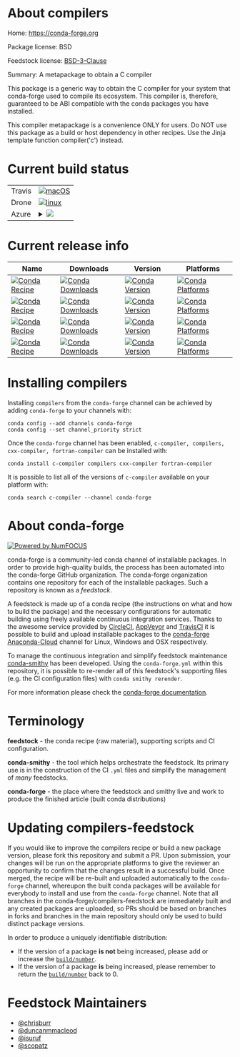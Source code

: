 About compilers
===============

Home: https://conda-forge.org

Package license: BSD

Feedstock license: [BSD-3-Clause](https://github.com/conda-forge/compilers-feedstock/blob/master/LICENSE.txt)

Summary: A metapackage to obtain a C compiler

This package is a generic way to obtain the C compiler for your system
that conda-forge used to compile its ecosystem.  This compiler is,
therefore, guaranteed to be ABI compatible with the conda packages
you have installed.

This compiler metapackage is a convenience ONLY for users.
Do NOT use this package as a build or host dependency in other
recipes.  Use the Jinja template function compiler('c') instead.


Current build status
====================


<table><tr>
    <td>Travis</td>
    <td>
      <a href="https://travis-ci.com/conda-forge/compilers-feedstock">
        <img alt="macOS" src="https://img.shields.io/travis/com/conda-forge/compilers-feedstock/master.svg?label=macOS">
      </a>
    </td>
  </tr><tr>
    <td>Drone</td>
    <td>
      <a href="https://cloud.drone.io/conda-forge/compilers-feedstock">
        <img alt="linux" src="https://img.shields.io/drone/build/conda-forge/compilers-feedstock/master.svg?label=Linux">
      </a>
    </td>
  </tr>
    
  <tr>
    <td>Azure</td>
    <td>
      <details>
        <summary>
          <a href="https://dev.azure.com/conda-forge/feedstock-builds/_build/latest?definitionId=6168&branchName=master">
            <img src="https://dev.azure.com/conda-forge/feedstock-builds/_apis/build/status/compilers-feedstock?branchName=master">
          </a>
        </summary>
        <table>
          <thead><tr><th>Variant</th><th>Status</th></tr></thead>
          <tbody><tr>
              <td>linux_64</td>
              <td>
                <a href="https://dev.azure.com/conda-forge/feedstock-builds/_build/latest?definitionId=6168&branchName=master">
                  <img src="https://dev.azure.com/conda-forge/feedstock-builds/_apis/build/status/compilers-feedstock?branchName=master&jobName=linux&configuration=linux_64_" alt="variant">
                </a>
              </td>
            </tr><tr>
              <td>linux_aarch64</td>
              <td>
                <a href="https://dev.azure.com/conda-forge/feedstock-builds/_build/latest?definitionId=6168&branchName=master">
                  <img src="https://dev.azure.com/conda-forge/feedstock-builds/_apis/build/status/compilers-feedstock?branchName=master&jobName=linux&configuration=linux_aarch64_" alt="variant">
                </a>
              </td>
            </tr><tr>
              <td>linux_ppc64le</td>
              <td>
                <a href="https://dev.azure.com/conda-forge/feedstock-builds/_build/latest?definitionId=6168&branchName=master">
                  <img src="https://dev.azure.com/conda-forge/feedstock-builds/_apis/build/status/compilers-feedstock?branchName=master&jobName=linux&configuration=linux_ppc64le_" alt="variant">
                </a>
              </td>
            </tr><tr>
              <td>osx_64</td>
              <td>
                <a href="https://dev.azure.com/conda-forge/feedstock-builds/_build/latest?definitionId=6168&branchName=master">
                  <img src="https://dev.azure.com/conda-forge/feedstock-builds/_apis/build/status/compilers-feedstock?branchName=master&jobName=osx&configuration=osx_64_" alt="variant">
                </a>
              </td>
            </tr><tr>
              <td>osx_arm64</td>
              <td>
                <a href="https://dev.azure.com/conda-forge/feedstock-builds/_build/latest?definitionId=6168&branchName=master">
                  <img src="https://dev.azure.com/conda-forge/feedstock-builds/_apis/build/status/compilers-feedstock?branchName=master&jobName=osx&configuration=osx_arm64_" alt="variant">
                </a>
              </td>
            </tr><tr>
              <td>win_64</td>
              <td>
                <a href="https://dev.azure.com/conda-forge/feedstock-builds/_build/latest?definitionId=6168&branchName=master">
                  <img src="https://dev.azure.com/conda-forge/feedstock-builds/_apis/build/status/compilers-feedstock?branchName=master&jobName=win&configuration=win_64_" alt="variant">
                </a>
              </td>
            </tr>
          </tbody>
        </table>
      </details>
    </td>
  </tr>
</table>

Current release info
====================

| Name | Downloads | Version | Platforms |
| --- | --- | --- | --- |
| [![Conda Recipe](https://img.shields.io/badge/recipe-c--compiler-green.svg)](https://anaconda.org/conda-forge/c-compiler) | [![Conda Downloads](https://img.shields.io/conda/dn/conda-forge/c-compiler.svg)](https://anaconda.org/conda-forge/c-compiler) | [![Conda Version](https://img.shields.io/conda/vn/conda-forge/c-compiler.svg)](https://anaconda.org/conda-forge/c-compiler) | [![Conda Platforms](https://img.shields.io/conda/pn/conda-forge/c-compiler.svg)](https://anaconda.org/conda-forge/c-compiler) |
| [![Conda Recipe](https://img.shields.io/badge/recipe-compilers-green.svg)](https://anaconda.org/conda-forge/compilers) | [![Conda Downloads](https://img.shields.io/conda/dn/conda-forge/compilers.svg)](https://anaconda.org/conda-forge/compilers) | [![Conda Version](https://img.shields.io/conda/vn/conda-forge/compilers.svg)](https://anaconda.org/conda-forge/compilers) | [![Conda Platforms](https://img.shields.io/conda/pn/conda-forge/compilers.svg)](https://anaconda.org/conda-forge/compilers) |
| [![Conda Recipe](https://img.shields.io/badge/recipe-cxx--compiler-green.svg)](https://anaconda.org/conda-forge/cxx-compiler) | [![Conda Downloads](https://img.shields.io/conda/dn/conda-forge/cxx-compiler.svg)](https://anaconda.org/conda-forge/cxx-compiler) | [![Conda Version](https://img.shields.io/conda/vn/conda-forge/cxx-compiler.svg)](https://anaconda.org/conda-forge/cxx-compiler) | [![Conda Platforms](https://img.shields.io/conda/pn/conda-forge/cxx-compiler.svg)](https://anaconda.org/conda-forge/cxx-compiler) |
| [![Conda Recipe](https://img.shields.io/badge/recipe-fortran--compiler-green.svg)](https://anaconda.org/conda-forge/fortran-compiler) | [![Conda Downloads](https://img.shields.io/conda/dn/conda-forge/fortran-compiler.svg)](https://anaconda.org/conda-forge/fortran-compiler) | [![Conda Version](https://img.shields.io/conda/vn/conda-forge/fortran-compiler.svg)](https://anaconda.org/conda-forge/fortran-compiler) | [![Conda Platforms](https://img.shields.io/conda/pn/conda-forge/fortran-compiler.svg)](https://anaconda.org/conda-forge/fortran-compiler) |

Installing compilers
====================

Installing `compilers` from the `conda-forge` channel can be achieved by adding `conda-forge` to your channels with:

```
conda config --add channels conda-forge
conda config --set channel_priority strict
```

Once the `conda-forge` channel has been enabled, `c-compiler, compilers, cxx-compiler, fortran-compiler` can be installed with:

```
conda install c-compiler compilers cxx-compiler fortran-compiler
```

It is possible to list all of the versions of `c-compiler` available on your platform with:

```
conda search c-compiler --channel conda-forge
```


About conda-forge
=================

[![Powered by NumFOCUS](https://img.shields.io/badge/powered%20by-NumFOCUS-orange.svg?style=flat&colorA=E1523D&colorB=007D8A)](http://numfocus.org)

conda-forge is a community-led conda channel of installable packages.
In order to provide high-quality builds, the process has been automated into the
conda-forge GitHub organization. The conda-forge organization contains one repository
for each of the installable packages. Such a repository is known as a *feedstock*.

A feedstock is made up of a conda recipe (the instructions on what and how to build
the package) and the necessary configurations for automatic building using freely
available continuous integration services. Thanks to the awesome service provided by
[CircleCI](https://circleci.com/), [AppVeyor](https://www.appveyor.com/)
and [TravisCI](https://travis-ci.com/) it is possible to build and upload installable
packages to the [conda-forge](https://anaconda.org/conda-forge)
[Anaconda-Cloud](https://anaconda.org/) channel for Linux, Windows and OSX respectively.

To manage the continuous integration and simplify feedstock maintenance
[conda-smithy](https://github.com/conda-forge/conda-smithy) has been developed.
Using the ``conda-forge.yml`` within this repository, it is possible to re-render all of
this feedstock's supporting files (e.g. the CI configuration files) with ``conda smithy rerender``.

For more information please check the [conda-forge documentation](https://conda-forge.org/docs/).

Terminology
===========

**feedstock** - the conda recipe (raw material), supporting scripts and CI configuration.

**conda-smithy** - the tool which helps orchestrate the feedstock.
                   Its primary use is in the construction of the CI ``.yml`` files
                   and simplify the management of *many* feedstocks.

**conda-forge** - the place where the feedstock and smithy live and work to
                  produce the finished article (built conda distributions)


Updating compilers-feedstock
============================

If you would like to improve the compilers recipe or build a new
package version, please fork this repository and submit a PR. Upon submission,
your changes will be run on the appropriate platforms to give the reviewer an
opportunity to confirm that the changes result in a successful build. Once
merged, the recipe will be re-built and uploaded automatically to the
`conda-forge` channel, whereupon the built conda packages will be available for
everybody to install and use from the `conda-forge` channel.
Note that all branches in the conda-forge/compilers-feedstock are
immediately built and any created packages are uploaded, so PRs should be based
on branches in forks and branches in the main repository should only be used to
build distinct package versions.

In order to produce a uniquely identifiable distribution:
 * If the version of a package **is not** being increased, please add or increase
   the [``build/number``](https://docs.conda.io/projects/conda-build/en/latest/resources/define-metadata.html#build-number-and-string).
 * If the version of a package **is** being increased, please remember to return
   the [``build/number``](https://docs.conda.io/projects/conda-build/en/latest/resources/define-metadata.html#build-number-and-string)
   back to 0.

Feedstock Maintainers
=====================

* [@chrisburr](https://github.com/chrisburr/)
* [@duncanmmacleod](https://github.com/duncanmmacleod/)
* [@isuruf](https://github.com/isuruf/)
* [@scopatz](https://github.com/scopatz/)

